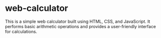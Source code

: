 # web-calculator
This is a simple web calculator built using HTML, CSS, and JavaScript. It performs basic arithmetic operations and provides a user-friendly interface for calculations.
